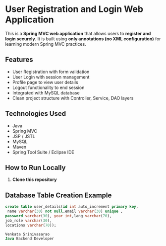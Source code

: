 # User Registration and Login Web Application

This is a **Spring MVC web application** that allows users to **register and login securely**. It is built using **only annotations (no XML configuration)** for learning modern Spring MVC practices.

## Features

- User Registration with form validation
- User Login with session management
- Profile page to view user details
- Logout functionality to end session
- Integrated with MySQL database
- Clean project structure with Controller, Service, DAO layers

##  Technologies Used

- Java
- Spring MVC
- JSP / JSTL
- MySQL
- Maven
- Spring Tool Suite / Eclipse IDE

##  How to Run Locally

1. **Clone this repository**
## Database Table Creation Example

```sql
create table user_details(id int auto_increment primary key,
 name varchar(30) not null,email varchar(30) unique ,
password varchar(30), year int,lang varchar(70),
job_role varchar(30),
locations varchar(70));

Venkata Srinivasarao
Java Backend Developer
